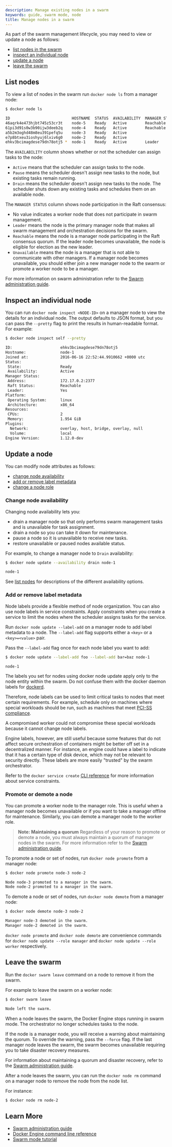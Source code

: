 ```yaml
---
description: Manage existing nodes in a swarm
keywords: guide, swarm mode, node
title: Manage nodes in a swarm
---
```


As part of the swarm management lifecycle, you may need to view or update a node as follows:

* [list nodes in the swarm](#list-nodes)
* [inspect an individual node](#inspect-an-individual-node)
* [update a node](#update-a-node)
* [leave the swarm](#leave-the-swarm)

## List nodes

To view a list of nodes in the swarm run `docker node ls` from a manager node:

```bash
$ docker node ls

ID                           HOSTNAME  STATUS  AVAILABILITY  MANAGER STATUS
46aqrk4e473hjbt745z53cr3t    node-5    Ready   Active        Reachable
61pi3d91s0w3b90ijw3deeb2q    node-4    Ready   Active        Reachable
a5b2m3oghd48m8eu391pefq5u    node-3    Ready   Active
e7p8btxeu3ioshyuj6lxiv6g0    node-2    Ready   Active
ehkv3bcimagdese79dn78otj5 *  node-1    Ready   Active        Leader
```

The `AVAILABILITY` column shows whether or not the scheduler can assign tasks to
the node:

* `Active` means that the scheduler can assign tasks to the node.
* `Pause` means the scheduler doesn't assign new tasks to the node, but existing
  tasks remain running.
* `Drain` means the scheduler doesn't assign new tasks to the node. The
   scheduler shuts down any existing tasks and schedules them on an available
   node.

The `MANAGER STATUS` column shows node participation in the Raft consensus:

* No value indicates a worker node that does not participate in swarm
  management.
* `Leader` means the node is the primary manager node that makes all swarm
  management and orchestration decisions for the swarm.
* `Reachable` means the node is a manager node participating in the Raft
  consensus quorum. If the leader node becomes unavailable, the node is eligible for
  election as the new leader.
* `Unavailable` means the node is a manager that is not able to communicate with
  other managers. If a manager node becomes unavailable, you should either join a
  new manager node to the swarm or promote a worker node to be a
  manager.

For more information on swarm administration refer to the [Swarm administration guide](admin_guide.md).

## Inspect an individual node

You can run `docker node inspect <NODE-ID>` on a manager node to view the
details for an individual node. The output defaults to JSON format, but you can
pass the `--pretty` flag to print the results in human-readable format. For example:

```bash
$ docker node inspect self --pretty

ID:                     ehkv3bcimagdese79dn78otj5
Hostname:               node-1
Joined at:              2016-06-16 22:52:44.9910662 +0000 utc
Status:
 State:                 Ready
 Availability:          Active
Manager Status:
 Address:               172.17.0.2:2377
 Raft Status:           Reachable
 Leader:                Yes
Platform:
 Operating System:      linux
 Architecture:          x86_64
Resources:
 CPUs:                  2
 Memory:                1.954 GiB
Plugins:
  Network:              overlay, host, bridge, overlay, null
  Volume:               local
Engine Version:         1.12.0-dev
```

## Update a node

You can modify node attributes as follows:

* [change node availability](#change-node-availability)
* [add or remove label metadata](#add-or-remove-label-metadata)
* [change a node role](#promote-or-demote-a-node)

### Change node availability

Changing node availability lets you:

* drain a manager node so that only performs swarm management tasks and is
  unavailable for task assignment.
* drain a node so you can take it down for maintenance.
* pause a node so it is unavailable to receive new tasks.
* restore unavailable or paused nodes available status.

For example, to change a manager node to `Drain` availability:

```bash
$ docker node update --availability drain node-1

node-1
```

See [list nodes](#list-nodes) for descriptions of the different availability
options.

### Add or remove label metadata

Node labels provide a flexible method of node organization. You can also use
node labels in service constraints. Apply constraints when you create a service
to limit the nodes where the scheduler assigns tasks for the service.

Run `docker node update --label-add` on a manager node to add label metadata to
a node. The `--label-add` flag supports either a `<key>` or a `<key>=<value>`
pair.

Pass the `--label-add` flag once for each node label you want to add:

```bash
$ docker node update --label-add foo --label-add bar=baz node-1

node-1
```

The labels you set for nodes using docker node update apply only to the node
entity within the swarm. Do not confuse them with the docker daemon labels for
[dockerd](../userguide/labels-custom-metadata.md#daemon-labels).

Therefore, node labels can be used to limit critical tasks to nodes that meet
certain requirements.  For example, schedule only on machines where special
workloads should be run, such as machines that meet [PCI-SS
compliance](https://www.pcisecuritystandards.org/).

A compromised worker could not compromise these special workloads because it
cannot change node labels.

Engine labels, however, are still useful because some features that do not
affect secure orchestration of containers might be better off set in a
decentralized manner. For instance, an engine could have a label to indicate
that it has a certain type of disk device, which may not be relevant to security
directly. These labels are more easily "trusted" by the swarm orchestrator.

Refer to the `docker service create` [CLI reference](../reference/commandline/service_create.md)
for more information about service constraints.

### Promote or demote a node

You can promote a worker node to the manager role. This is useful when a
manager node becomes unavailable or if you want to take a manager offline for
maintenance. Similarly, you can demote a manager node to the worker role.

> **Note: Maintaining a quorum** Regardless of your reason to promote or demote
> a node, you must always maintain a quorum of manager nodes in the
> swarm. For more information refer to the [Swarm administration guide](admin_guide.md).

To promote a node or set of nodes, run `docker node promote` from a manager
node:

```bash
$ docker node promote node-3 node-2

Node node-3 promoted to a manager in the swarm.
Node node-2 promoted to a manager in the swarm.
```

To demote a node or set of nodes, run `docker node demote` from a manager node:

```bash
$ docker node demote node-3 node-2

Manager node-3 demoted in the swarm.
Manager node-2 demoted in the swarm.
```

`docker node promote` and `docker node demote` are convenience commands for
`docker node update --role manager` and `docker node update --role worker`
respectively.


## Leave the swarm

Run the `docker swarm leave` command on a node to remove it from the swarm.

For example to leave the swarm on a worker node:

```bash
$ docker swarm leave

Node left the swarm.
```

When a node leaves the swarm, the Docker Engine stops running in swarm
mode. The orchestrator no longer schedules tasks to the node.

If the node is a manager node, you will receive a warning about maintaining the
quorum. To override the warning, pass the `--force` flag. If the last manager
node leaves the swarm, the swarm becomes unavailable requiring you to take
disaster recovery measures.

For information about maintaining a quorum and disaster recovery, refer to the
[Swarm administration guide](admin_guide.md).

After a node leaves the swarm, you can run the `docker node rm` command on a
manager node to remove the node from the node list.

For instance:

```bash
$ docker node rm node-2
```

## Learn More

* [Swarm administration guide](admin_guide.md)
* [Docker Engine command line reference](/engine/reference/commandline/docker.md)
* [Swarm mode tutorial](swarm-tutorial/index.md)
